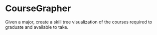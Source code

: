 # CourseGrapher
Given a major, create a skill tree visualization of the courses required to graduate and available to take.
